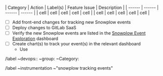 <!--

* Use this issue template for creating requests to track snowplow events
* Snowplow events can be both Frontend (javascript) or Backend (Ruby)
* Snowplow is currently not used for self-hosted instances of GitLab - Self-hosted still rely on usage ping for product analytics - Snowplow is used for GitLab SaaS
* You do not need to create an issue to track generic front-end events, such as All page views, sessions, link clicks, some button clicks, etc. 
* What you should capture are specific events with defined business logic. For example, when a user creates an incident by escalating an existing alert, or when a user creates and pushes up a new Node package to the NPM registry. 

 -->

<!-- 
There are three primary fields for any event you want to track. 

1. Category is a way to group related actions together. They can also just be the GitLab category.
-->
| Category | Action | Label(s) | Feature Issue | Description | 
| ------ | ------ | ------ | ------ |
| cell | cell | cell | cell | cell |
| cell | cell | cell | cell | cell |

<!-- Inst -->
* [ ] Add front-end changes for tracking new Snowplow events
* [ ] Deploy changes to GitLab SaaS
* [ ] Verify the new Snowplow events are listed in the [Snowplow Event Exploration](https://app.periscopedata.com/app/gitlab/539181/Snowplow-Event-Exploration---last-30-days) dashboard
* [ ] Create chart(s) to track your event(s) in the relevant dashboard 
  * Use

<!--  Label reminders - you should have one of each of the following labels if you can figure out the correct ones -->
/label ~devops:: ~group: ~Category:

/label ~instrumentation ~"snowplow tracking events"